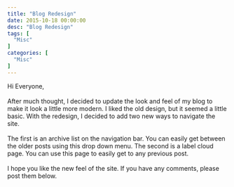 ```yaml
---
title: "Blog Redesign"
date: 2015-10-18 00:00:00
desc: "Blog Redesign"
tags: [
  "Misc"
]
categories: [
  "Misc"
]
---
```


Hi Everyone,<br />
<br />
After much thought, I decided to update the look and feel of my blog to make it look a little more modern. I liked the old design, but it seemed a little basic. With the redesign, I decided to add two new ways to navigate the site.<br />
<br />
The first is an archive list on the navigation bar. You can easily get between the older posts using this drop down menu. The second is a label cloud page. You can use this page to easily get to any previous post.<br />
<br />
I hope you like the new feel of the site. If you have any comments, please post them below.<br />
<br />